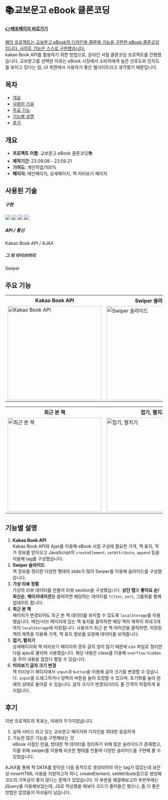 # 📚교보문고 eBook 클론코딩
#### **<a href="https://saemii-24.github.io/project_4/index.html" target="_blank">:point_right:<u>배포페이지 바로가기</u></a>**
<u>해당 프로젝트는 교보문고 eBook의 디자인을 클론해 기능을 구현한 eBook 클론코딩입니다. 사이트 기능은 스스로 구현했습니다.</u><br/>
kakao Book API를 활용하기 위한 방법으로, 온라인 서점 클론코딩 프로젝트를 진행했습니다. 
교보문고를 선택한 이유는 eBook 시장에서 소비자에게 높은 선호도와 인지도를 보이고 있다는 점, UI 측면에서 사용하기 좋은 웹사이트라고 생각했기 때문입니다.


## 목차
- [개요](#개요)
- [사용된 기술](#사용된-기술)
- [주요 기능](#주요-기능)
- [기능별 설명](#기능별-설명)
- [후기](#후기)


## 개요
- **프로젝트 이름**: 교보문고 eBook 클론코딩📚
- **제작기간**: 23.09.08 - 23.09.21
- **기여도**: 개인작업/100%
- **페이지**: 메인페이지, 상세페이지, 책 미리보기 페이지


## 사용된 기술
##### 구현
<img src="https://img.shields.io/badge/html5-E34F26?style=for-the-badge&logo=html5&logoColor=white"> <img src="https://img.shields.io/badge/css-1572B6?style=for-the-badge&logo=css3&logoColor=white"> <img src="https://img.shields.io/badge/javascript-F7DF1E?style=for-the-badge&logo=javascript&logoColor=black"> <img src="https://img.shields.io/badge/jquery-0769AD?style=for-the-badge&logo=jquery&logoColor=white">
##### API / 통신
Kakao Book API / AJAX
##### 그 외 라이브러리
Swiper

## 주요 기능
<table>
  <tr>
    <th style="width:300px">Kakao Book API</th>
    <th style="width:300px">Swiper 슬라이드</th>
    <th style="width:300px">가상 리뷰 정렬</th>
  </tr>
  <tr>
    <td><img style="width:300px" src="https://github.com/saemii-24/project_2/assets/139088277/165c86ff-4eef-4c85-aeec-c42d03cec7b6" alt="Kakao Book API"></td>
    <td><img style="width:300px" src="https://github.com/saemii-24/project_2/assets/139088277/974b304b-750a-4d17-82db-a797d6b724b0" alt="Swiper 슬라이드"></td>
    <td><img style="width:300px" src="https://github.com/saemii-24/project_2/assets/139088277/89271195-5c20-4e73-ae61-fffbdec6f5c9" alt="가상 리뷰 정렬"></td>
  </tr>
</table>

<table>
  <tr>
    <th style="width:300px">최근 본 책</th>
    <th style="width:300px">접기, 펼치기</th>
    <th style="width:300px">미리보기 글자 크기 변경</th>
  </tr>
  <tr>
    <td><img style="width:300px" src="https://github.com/saemii-24/project_2/assets/139088277/dd08591a-fba2-4d14-a9d8-474905c54d66" alt="최근 본 책"></td>
    <td><img style="width:300px" src="https://github.com/saemii-24/project_2/assets/139088277/74e0c4ef-9116-41cc-acd8-5bc8a16254e4" alt="접기, 펼치기"></td>
    <td><img style="width:300px" src="https://github.com/saemii-24/project_2/assets/139088277/dcbc9855-814a-404e-900f-15ac85190846" alt="미리보기 글자 크기 변경"></td>
  </tr>
</table>

## 기능별 설명
1. **Kakao Book API**<br/>
  Kakao Book API와 Ajax를 이용해 eBook 서점 구성에 필요한 가격, 책 표지, 작가 정보를 받아오고 JavaScript의 ```createElement```, ```setAttribute```, ```append``` 등을 이용해 tag를 구성했습니다.
2. **Swiper 슬라이드**<br/>
  책 정보를 정리한 다양한 형태의 slide가 많아 Swiper를 이용해 슬라이드를 구성했습니다.
3. **가상 리뷰 정렬**<br/>
    가상의 리뷰 데이터를 만들어 리뷰 section을 구성했습니다. **상단 탭**과 **좋아요 순/최신순**, **페이지네이션**을 클릭하면 해당하는 데이터를 ```filter```, ```sort```, 그룹화를 통해 업데이트 합니다.
4. **최근 본 책**<br/>
   페이지가 변경되어도 최근 본 책 데이터를 유지할 수 있도록 ```localStorage```를 이용했습니다. 메인/서브 페이지에 있는 책 표지를 클릭하면 해당 책의 제목이 최대 5개까지 ```localStorage```에 저장됩니다. 사용자가 최근 본 책 아이콘을 클릭하면, 저장된 책의 제목을 이용해 가격, 책 표지 정보를 요청해 데이터를 보여줍니다.
5. **접기, 펼치기**<br/>
   상세페이지와 책 미리보기 페이지의 경우 글의 양이 많기 때문에 csv 파일로 정리한 다음 ajax로 불러와 사용했습니다. 해당 내용은 class를 이용해 ```overflow:hidden``` 을 주어 내용을 접었다 펼칠 수 있습니다.
6. **미리보기 글자 크기 변경**<br/>
  책 미리보기 페이지에서 ```input```과 ```button```을 이용해 글자 크기를 변경할 수 있습니다. ```input```을 드래그하거나 양쪽의 버튼을 눌러 조정할 수 있으며, 초기화를 눌러 원래의 상태로 돌아갈 수 있습니다. 글자 크기가 변경되더라도 줄 간격이 적절하게 유지됩니다.

## 후기
이번 프로젝트의 목표는, 아래의 두가지였습니다.
1. 실제 서비스 되고 있는 교보문고 페이지와 디자인을 최대한 동일하게
2. 가능한 많은 기능을 구현해보는 것
   <br/>
eBook 서점인 만큼, 방대한 책 데이터를 정리하기 위해 많은 슬라이드가 존재했고, 이를 위해 swiper를 이용해 비슷한 형태를 만들며 다양한 슬라이드를 구현해 볼 수 있었습니다.

AJAX를 통해 책 DATA를 받아온 다음 동적으로 생성되어야 하는 tag가 많았는데 보안상 innerHTML 사용을 지양하고자 하니, createElement, setAttribute등으로 생성해 코드의 가독성이 좋지 않다는 문제가 있었습니다. 
이 부분을 해결해보고자 후반부에는 jQuery를 이용해보았는데, JS로 작성했을 때보다 코드가 줄어들긴 했으나, 좀 더 좋은 방법은 없었을지 아쉬움이 남습니다.
